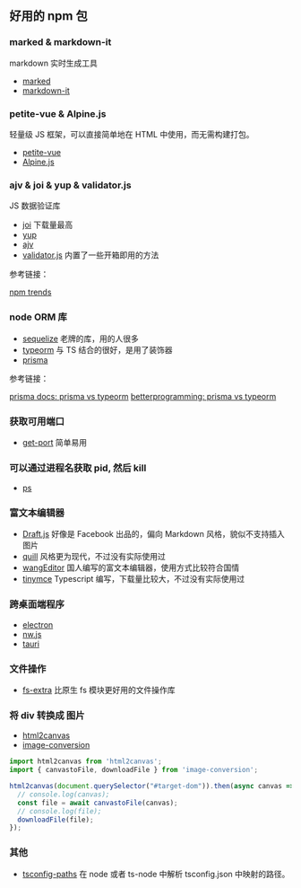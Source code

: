 ## 好用的 npm 包

### marked & markdown-it

markdown 实时生成工具

- [marked](https://github.com/markedjs/marked)
- [markdown-it](https://github.com/markdown-it/markdown-it)

### petite-vue & Alpine.js

轻量级 JS 框架，可以直接简单地在 HTML 中使用，而无需构建打包。

- [petite-vue](https://github.com/vuejs/petite-vue)
- [Alpine.js](https://github.com/alpinejs/alpine)

### ajv & joi & yup & validator.js

JS 数据验证库

- [joi](https://github.com/sideway/joi) 下载量最高
- [yup](https://github.com/jquense/yup)
- [ajv](https://github.com/ajv-validator/ajv)
- [validator.js](https://github.com/validatorjs/validator.js) 内置了一些开箱即用的方法

参考链接：

[npm trends](https://www.npmtrends.com/ajv-vs-joi-vs-yup)

### node ORM 库

- [sequelize](https://github.com/sequelize/sequelize) 老牌的库，用的人很多
- [typeorm](https://github.com/typeorm/typeorm) 与 TS 结合的很好，是用了装饰器
- [prisma](https://github.com/prisma/prisma)

参考链接：

[prisma docs: prisma vs typeorm](https://www.prisma.io/docs/concepts/more/comparisons/prisma-and-typeorm)
[betterprogramming: prisma vs typeorm](https://betterprogramming.pub/prisma-vs-typeorm-60d02f9dac64)

### 获取可用端口

- [get-port](https://github.com/sindresorhus/get-port) 简单易用

### 可以通过进程名获取 pid, 然后 kill

- [ps](https://github.com/neekey/ps)

### 富文本编辑器

- [Draft.js](https://draftjs.org/) 好像是 Facebook 出品的，偏向 Markdown 风格，貌似不支持插入图片
- [quill](https://quilljs.com/) 风格更为现代，不过没有实际使用过
- [wangEditor](https://www.wangeditor.com/) 国人编写的富文本编辑器，使用方式比较符合国情
- [tinymce](https://github.com/tinymce/tinymce) Typescript 编写，下载量比较大，不过没有实际使用过

### 跨桌面端程序

- [electron](https://github.com/electron/electron)
- [nw.js](https://github.com/nwjs/nw.js)
- [tauri](https://github.com/tauri-apps/tauri)

### 文件操作

- [fs-extra](https://github.com/jprichardson/node-fs-extra) 比原生 fs 模块更好用的文件操作库

### 将 div 转换成 图片

- [html2canvas](http://html2canvas.hertzen.com/)
- [image-conversion](https://github.com/WangYuLue/image-conversion)

```js
import html2canvas from 'html2canvas';
import { canvastoFile, downloadFile } from 'image-conversion';

html2canvas(document.querySelector("#target-dom")).then(async canvas => {
  // console.log(canvas);
  const file = await canvastoFile(canvas);
  // console.log(file);
  downloadFile(file);
});
```

### 其他

- [tsconfig-paths](https://www.npmjs.com/package/tsconfig-paths) 在 node 或者 ts-node 中解析 tsconfig.json 中映射的路径。
